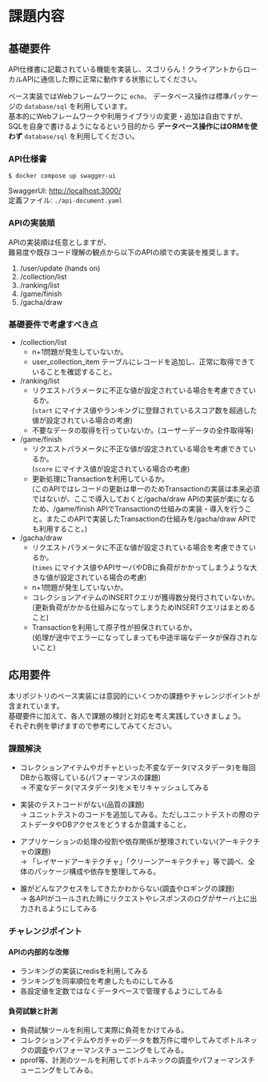 # 課題内容
## 基礎要件
<p>
API仕様書に記載されている機能を実装し、スゴリらん！クライアントからローカルAPIに通信した際に正常に動作する状態にしてください。

ベース実装ではWebフレームワークに `echo`、 データベース操作は標準パッケージの `database/sql` を利用しています。<br>
基本的にWebフレームワークや利用ライブラリの変更・追加は自由ですが、<br>
SQLを自身で書けるようになるという目的から **データベース操作にはORMを使わず** `database/sql` を利用してください。
</p>

### API仕様書
```
$ docker compose up swagger-ui
```
SwaggerUI: <http://localhost:3000/> <br> 
定義ファイル: `./api-document.yaml`<br>

### APIの実装順
APIの実装順は任意としますが、<br>
難易度や既存コード理解の観点から以下のAPIの順での実装を推奨します。
1. /user/update (hands on)
2. /collection/list
3. /ranking/list
4. /game/finish
5. /gacha/draw 

### 基礎要件で考慮すべき点
- /collection/list
  - n+1問題が発生していないか。
  - user_collection_item テーブルにレコードを追加し、正常に取得できていることを確認すること。
- /ranking/list
  - リクエストパラメータに不正な値が設定されている場合を考慮できているか。<br>
    (`start` にマイナス値やランキングに登録されているスコア数を超過した値が設定されている場合の考慮)
  - 不要なデータの取得を行っていないか。(ユーザーデータの全件取得等)
- /game/finish
  - リクエストパラメータに不正な値が設定されている場合を考慮できているか。<br>
    (`score` にマイナス値が設定されている場合の考慮)
  - 更新処理にTransactionを利用しているか。<br>
    (このAPIではレコードの更新は単一のためTransactionの実装は本来必須ではないが、ここで導入しておくと/gacha/draw APIの実装が楽になるため、/game/finish APIでTransactionの仕組みの実装・導入を行うこと。またこのAPIで実装したTransactionの仕組みを/gacha/draw APIでも利用すること。)
- /gacha/draw
  - リクエストパラメータに不正な値が設定されている場合を考慮できているか。<br>
    (`times` にマイナス値やAPIサーバやDBに負荷がかかってしまうような大きな値が設定されている場合の考慮)
  - n+1問題が発生していないか。
  - コレクションアイテムのINSERTクエリが獲得数分発行されていないか。<br>
    (更新負荷がかかる仕組みになってしまうためINSERTクエリはまとめること)
  - Transactionを利用して原子性が担保されているか。<br>
    (処理が途中でエラーになってしまっても中途半端なデータが保存されないこと)

## 応用要件
本リポジトリのベース実装には意図的にいくつかの課題やチャレンジポイントが含まれています。<br>
基礎要件に加えて、各人で課題の検討と対応を考え実践していきましょう。<br>
それぞれ例を挙げますので参考にしてみてください。

### 課題解決
- コレクションアイテムやガチャといった不変なデータ(マスタデータ)を毎回DBから取得している(パフォーマンスの課題)<br>
  → 不変なデータ(マスタデータ)をメモリキャッシュしてみる

- 実装のテストコードがない(品質の課題)<br>
  → ユニットテストのコードを追加してみる。ただしユニットテストの際のテストデータやDBアクセスをどうするか意識すること。

- アプリケーションの処理の役割や依存関係が整理されていない(アーキテクチャの課題)<br>
  → 「レイヤードアーキテクチャ」「クリーンアーキテクチャ」等で調べ、全体のパッケージ構成や依存を整理してみる。

- 誰がどんなアクセスをしてきたかわからない(調査やロギングの課題)<br>
  → 各APIがコールされた時にリクエストやレスポンスのログがサーバ上に出力されるようにしてみる

### チャレンジポイント

#### APIの内部的な改修
- ランキングの実装にredisを利用してみる
- ランキングを同率順位を考慮したものにしてみる
- 各設定値を定数ではなくデータベースで管理するようにしてみる

#### 負荷試験と計測
- 負荷試験ツールを利用して実際に負荷をかけてみる。
- コレクションアイテムやガチャのデータを数万件に増やしてみてボトルネックの調査やパフォーマンスチューニングをしてみる。
- pprof等、計測のツールを利用してボトルネックの調査やパフォーマンスチューニングをしてみる。
